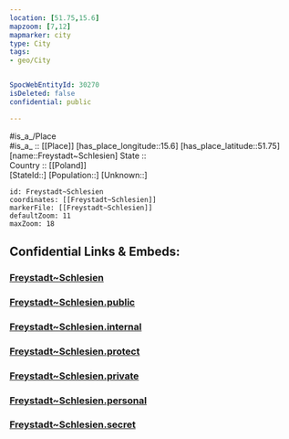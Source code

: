 ```yaml
---
location: [51.75,15.6] 
mapzoom: [7,12] 
mapmarker: city 
type: City
tags:
- geo/City


SpocWebEntityId: 30270
isDeleted: false
confidential: public

---
```

#is_a_/Place  
#is_a_ :: [[Place]] 
[has_place_longitude::15.6] 
[has_place_latitude::51.75] 
[name::Freystadt~Schlesien] 
State ::  
Country :: [[Poland]]  
[StateId::] 
[Population::] 
[Unknown::] 


```leaflet
id: Freystadt~Schlesien
coordinates: [[Freystadt~Schlesien]] 
markerFile: [[Freystadt~Schlesien]] 
defaultZoom: 11 
maxZoom: 18
```


## Confidential Links & Embeds: 

### [Freystadt~Schlesien](/_Standards/Earth/Continent/Europe/Europe~East/Poland/Provinces~Poland/Lubusz/City/Freystadt~Schlesien.md) 

### [Freystadt~Schlesien.public](/_public/Earth/Continent/Europe/Europe~East/Poland/Provinces~Poland/Lubusz/City/Freystadt~Schlesien.public.md) 

### [Freystadt~Schlesien.internal](/_internal/Earth/Continent/Europe/Europe~East/Poland/Provinces~Poland/Lubusz/City/Freystadt~Schlesien.internal.md) 

### [Freystadt~Schlesien.protect](/_protect/Earth/Continent/Europe/Europe~East/Poland/Provinces~Poland/Lubusz/City/Freystadt~Schlesien.protect.md) 

### [Freystadt~Schlesien.private](/_private/Earth/Continent/Europe/Europe~East/Poland/Provinces~Poland/Lubusz/City/Freystadt~Schlesien.private.md) 

### [Freystadt~Schlesien.personal](/_personal/Earth/Continent/Europe/Europe~East/Poland/Provinces~Poland/Lubusz/City/Freystadt~Schlesien.personal.md) 

### [Freystadt~Schlesien.secret](/_secret/Earth/Continent/Europe/Europe~East/Poland/Provinces~Poland/Lubusz/City/Freystadt~Schlesien.secret.md)

